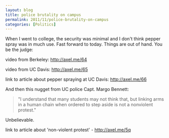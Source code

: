 ```yaml
---
layout: blog
title: police brutality on campus
permalink: 2011/11/police-brutality-on-campus
categories: [Politics]
---
```


When I went to college, the security was minimal and I don't think pepper spray was in much use. Fast forward to today. Things are out of hand. You be the judge:

video from Berkeley: <a href="http://axel.me/64" target="_blank">http://axel.me/64</a>

video from UC Davis: <a href="http://axel.me/65" target="_blank">http://axel.me/65</a>

link to article about pepper spraying at UC Davis: <a href="http://axel.me/66" target="_blank">http://axel.me/66</a>

And then this nugget from UC police Capt. Margo Bennett:


<blockquote>"I understand that many students may not think that, but linking arms in a human chain when ordered to step aside is not a nonviolent protest."</blockquote>

Unbelievable.

link to article about 'non-violent protest' - <a href="http://axel.me/5q" target="_blank">http://axel.me/5q</a>

